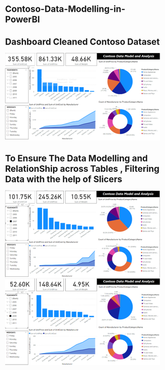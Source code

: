 # Contoso-Data-Modelling-in-PowerBI
# Dashboard Cleaned Contoso Dataset
![Diagram](https://github.com/ASWIN-01s/Contoso-Data-Modelling-in-PowerBI/blob/main/Dashboard.png)
# To Ensure The Data Modelling and RelationShip across Tables , Filtering Data with the help of Slicers
![Diagram](https://github.com/ASWIN-01s/Contoso-Data-Modelling-in-PowerBI/blob/main/2.png)
![Diagram](https://github.com/ASWIN-01s/Contoso-Data-Modelling-in-PowerBI/blob/main/3.png)
